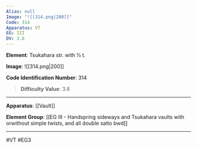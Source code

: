 ```yaml
---
Alias: null
Image: "![[314.png|200]]"
Code: 314
Apparatus: VT
EG: III
DV: 3.6
---
```

**Element**: Tsukahara str. with 1⁄2 t.

**Image**:
![[314.png|200]]

**Code Identification Number**: 314

>**Difficulty Value**: 3.6

___
**Apparatus**: [[Vault]]

**Element Group**: [[EG III - Handspring sideways and Tsukahara vaults with orwithout simple twists, and all double salto bwd]]
___
#VT #EG3
